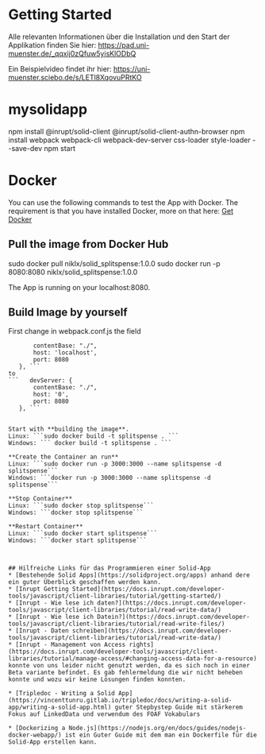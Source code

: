 # Getting Started

Alle relevanten Informationen über die Installation und den Start der Applikation finden Sie hier: https://pad.uni-muenster.de/_qqxij0zQfuw5yisKlODbQ

Ein Beispielvideo findet ihr hier: https://uni-muenster.sciebo.de/s/LETl8XqovuPRtKO

# mysolidapp


npm install @inrupt/solid-client @inrupt/solid-client-authn-browser
npm install webpack webpack-cli webpack-dev-server css-loader style-loader  --save-dev
npm start


# Docker
You can use the following commands to test the App with Docker. The requirement is that you have installed Docker, more on that here: [Get Docker](https://docs.docker.com/get-docker/)

## Pull the image from Docker Hub
sudo docker pull niklx/solid_splitspense:1.0.0
sudo docker run -p 8080:8080 niklx/solid_splitspense:1.0.0

The App is running on your localhost:8080.

## Build Image by yourself
First change in webpack.conf.js the field 
 ```   devServer: {
        contentBase: "./",
        host: 'localhost',
        port: 8080
    }, ```
to
 ```   devServer: {
        contentBase: "./",
        host: '0',
        port: 8080
    }, ```


Start with **building the image**.
Linux: ```sudo docker build -t splitspense . ```
Windows: ``` docker build -t splitspense . ```

**Create the Container an run**
Linux: ```sudo docker run -p 3000:3000 --name splitspense -d splitspense```
Windows: ```docker run -p 3000:3000 --name splitspense -d splitspense```

**Stop Container**
Linux: ```sudo docker stop splitspense```
Windows: ```docker stop splitspense```

**Restart Container**
Linux: ```sudo docker start splitspense```
Windows: ```docker start splitspense```



## Hilfreiche Links für das Programmieren einer Solid-App
* [Bestehende Solid Apps](https://solidproject.org/apps) anhand dere ein guter Überblick geschaffen werden kann.
* [Inrupt Getting Started](https://docs.inrupt.com/developer-tools/javascript/client-libraries/tutorial/getting-started/)
* [Inrupt - Wie lese ich daten?](https://docs.inrupt.com/developer-tools/javascript/client-libraries/tutorial/read-write-data/)
* [Inrupt - Wie lese ich Datein?](https://docs.inrupt.com/developer-tools/javascript/client-libraries/tutorial/read-write-files/)
* [Inrupt - Daten schreiben](https://docs.inrupt.com/developer-tools/javascript/client-libraries/tutorial/read-write-data/)
* [Inrupt - Management von Access rights](https://docs.inrupt.com/developer-tools/javascript/client-libraries/tutorial/manage-access/#changing-access-data-for-a-resource) konnte von uns leider nicht genutzt werden, da es sich noch in einer Beta variante befindet. Es gab fehlermeldung die wir nicht beheben konnte und wozu wir keine Lösungen finden konnten. 

* [Tripledoc - Writing a Solid App](https://vincenttunru.gitlab.io/tripledoc/docs/writing-a-solid-app/writing-a-solid-app.html) guter Stepbystep Guide mit stärkerem Fokus auf LinkedData und verwendum des FOAF Vokabulars

* [Dockerizing a Node.js](https://nodejs.org/en/docs/guides/nodejs-docker-webapp/) ist ein Guter Guide mit dem man ein Dockerfile für die Solid-App erstellen kann. 


